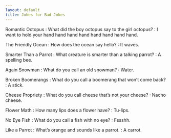 ```yaml
---
layout: default
title: Jokes for Bad Jokes
---
```


Romantic Octopus
: What did the boy octopus say to the girl octopus?
: I want to hold your hand hand hand hand hand hand hand hand.

The Friendly Ocean
: How does the ocean say hello?
: It waves.

Smarter Than a Parrot
: What creature is smarter than a talking parrot?
: A spelling bee.

Again Snowman
:  What do you call an old snowman?
:  Water.

Broken Boomerangs
:  What do you call a boomerang that won’t come back?
:  A stick.

Cheese Propriety
:  What do you call cheese that’s not your cheese?
:  Nacho cheese.

Flower Math
:  How many lips does a flower have?
:  Tu-lips.

No Eye Fish
:  What do you call a fish with no eye?
:  Fssshh.

Like a Parrot
:  What’s orange and sounds like a parrot.
:  A carrot.

